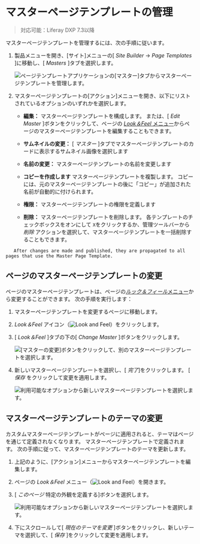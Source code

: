 # マスターページテンプレートの管理

> 対応可能：Liferay DXP 7.3以降

マスターページテンプレートを管理するには、次の手順に従います。

1.  製品メニューを開き、[サイト]メニューの[ *Site Builder* → *Page Templates* ]に移動し、[ *Masters* ]タブを選択します。

    ![ページテンプレートアプリケーションの[マスター]タブからマスターページテンプレートを管理します。](./managing-master-pages/images/01.png)

2.  マスターページテンプレートの[アクション]メニューを開き、以下にリストされているオプションのいずれかを選択します。

      - **編集：** マスターページテンプレートを構成します。 または、[ *Edit Master* ]ボタンをクリックして、ページの [*Look＆Feel* メニュー](../building-and-managing-content-pages/content-pages-overview.md#look-and-feel)からページのマスターページテンプレートを編集することもできます。

      - **サムネイルの変更：** [ *マスター* ]タブでマスターページテンプレートのカードに表示するサムネイル画像を選択します

      - **名前の変更：** マスターページテンプレートの名前を変更します

      - **コピーを作成します** マスターページテンプレートを複製します。 コピーには、元のマスターページテンプレートの後に「コピー」が追加された名前が自動的に付けられます。

      - **権限：** マスターページテンプレートの権限を定義します

      - **削除：** マスターページテンプレートを削除します。 各テンプレートのチェックボックスをオンにして `X`をクリックするか、管理ツールバーから *削除* アクションを選択して、マスターページテンプレートを一括削除することもできます。

<!-- end list -->

``` note::
   After changes are made and published, they are propagated to all pages that use the Master Page Template.
```

## ページのマスターページテンプレートの変更

ページのマスターページテンプレートは、ページの[*ルック＆フィール*メニュー](../building-and-managing-content-pages/content-pages-overview.md#look-and-feel)から変更することができます。 次の手順を実行します：

1.  マスターページテンプレートを変更するページに移動します。

2.  *Look＆Feel* アイコン（![Look and Feel](../../../images/icon-look-and-feel.png)）をクリックします。

3.  [ *Look＆Feel* ]タブの下の[ *Change Master* ]ボタンをクリックします。

    ![[マスターの変更]ボタンをクリックして、別のマスターページテンプレートを選択します。](./managing-master-pages/images/03.png)

4.  新しいマスターページテンプレートを選択し、[ *完了*]をクリックします。 [ *保存* をクリックして変更を適用します。

    ![利用可能なオプションから新しいマスターページテンプレートを選択します。](./managing-master-pages/images/04.png)

## マスターページテンプレートのテーマの変更

カスタムマスターページテンプレートがページに適用されると、テーマはページを通じて定義されなくなります。 マスターページテンプレートで定義されます。 次の手順に従って、マスターページテンプレートのテーマを更新します。

1.  上記のように、[アクション]メニューからマスターページテンプレートを編集します。

2.  ページの *Look＆Feel* メニュー（![Look and Feel](../../../images/icon-look-and-feel.png)）を開きます。

3.  [ *このページ* 特定の外観を定義する]ボタンを選択します。

    ![利用可能なオプションから新しいマスターページテンプレートを選択します。](./managing-master-pages/images/05.png)

4.  下にスクロールして[ *現在のテーマを変更* ]ボタンをクリックし、新しいテーマを選択して、[ *保存* ]をクリックして変更を適用します。
